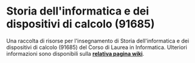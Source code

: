 # Storia dell'informatica e dei dispositivi di calcolo (91685)

Una raccolta di risorse per l'insegnamento di Storia dell'informatica e dei
dispositivi di calcolo (91685) del Corso di Laurea in Informatica.
 Ulteriori informazioni sono disponibili sulla [**relativa pagina wiki**](https://cartabinaria.github.io/wiki/raccolte-di-risorse/index.html).
